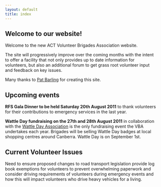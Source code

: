 ```yaml
---
layout: default
title: index
---
```

## Welcome to our website!

Welcome to the new ACT Volunteer Brigades Association website.

The site will progressively improve over the coming months with the intent to offer a facility that not only provides up to date information for volunteers, but also an additional forum to get grass root volunteer input and feedback on key issues.

Many thanks to <a href="http://www.firebreak.com.au">Pat Barling</a> for creating this site.

## Upcoming events

**RFS Gala Dinner to be held Saturday 20th August 2011** to thank volunteers for their contributions to emergency services in the last year.

**Wattle Day fundraising on the 27th and 28th August 2011** in collaboration with the <a href="http://www.wattleday.asn.au/"> Wattle Day Association</a> is the only fundraising event the VBA undertakes each year. Brigades will be selling Wattle Day badges at local shopping centres around Canberra. Wattle Day is on September 1st.

## Current Volunteer Issues

Need to ensure proposed changes to road transport legislation provide log book exemptions for volunteers to prevent overwhelming paperwork and consider driving requirements of volunteers during emergency events and how this will impact volunteers who drive heavy vehicles for a living.